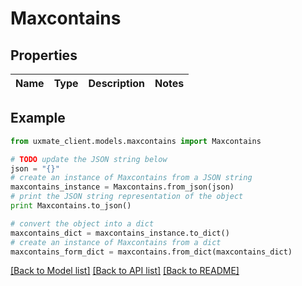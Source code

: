 # Maxcontains


## Properties
Name | Type | Description | Notes
------------ | ------------- | ------------- | -------------

## Example

```python
from uxmate_client.models.maxcontains import Maxcontains

# TODO update the JSON string below
json = "{}"
# create an instance of Maxcontains from a JSON string
maxcontains_instance = Maxcontains.from_json(json)
# print the JSON string representation of the object
print Maxcontains.to_json()

# convert the object into a dict
maxcontains_dict = maxcontains_instance.to_dict()
# create an instance of Maxcontains from a dict
maxcontains_form_dict = maxcontains.from_dict(maxcontains_dict)
```
[[Back to Model list]](../README.md#documentation-for-models) [[Back to API list]](../README.md#documentation-for-api-endpoints) [[Back to README]](../README.md)


